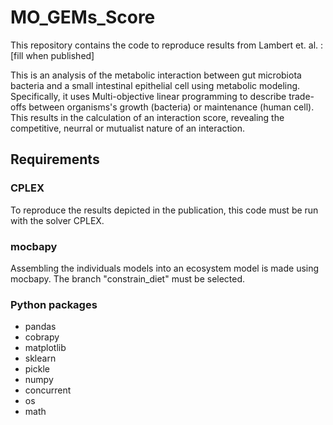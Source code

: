 # MO_GEMs_Score
This repository contains the code to reproduce results from Lambert et. al. : [fill when published]

This is an analysis of the metabolic interaction between gut microbiota bacteria and a small intestinal epithelial cell using metabolic modeling. Specifically, it uses Multi-objective linear programming to describe trade-offs between organisms's growth (bacteria) or maintenance (human cell). This results in the calculation of an interaction score, revealing the competitive, neurral or mutualist nature of an interaction. 

## Requirements

### CPLEX
To reproduce the results depicted in the publication, this code must be run with the solver CPLEX.
### mocbapy
Assembling the individuals models into an ecosystem model is made using mocbapy. The branch "constrain_diet" must be selected.
### Python packages
 - pandas
 - cobrapy
 - matplotlib
 - sklearn
 - pickle
 - numpy
 - concurrent
 - os
 - math
